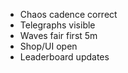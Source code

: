 - Chaos cadence correct
- Telegraphs visible
- Waves fair first 5m
- Shop/UI open
- Leaderboard updates
